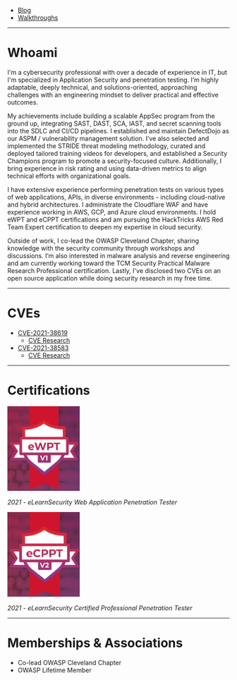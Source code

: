 - [Blog](blog.md)
- [Walkthroughs](walkthroughs.md)

---
# Whoami
I'm a cybersecurity professional with over a decade of experience in IT, but I'm specialized in Application Security and penetration testing. I’m highly adaptable, deeply technical, and solutions-oriented, approaching challenges with an engineering mindset to deliver practical and effective outcomes.

My achievements include building a scalable AppSec program from the ground up, integrating SAST, DAST, SCA, IAST, and secret scanning tools into the SDLC and CI/CD pipelines. I established and maintain DefectDojo as our ASPM / vulnerability management solution. I’ve also selected and implemented the STRIDE threat modeling methodology, curated and deployed tailored training videos for developers, and established a Security Champions program to promote a security-focused culture. Additionally, I bring experience in risk rating and using data-driven metrics to align technical efforts with organizational goals.

I have extensive experience performing penetration tests on various types of web applications, APIs, in diverse environments - including cloud-native and hybrid architectures. I administrate the Cloudflare WAF and have experience working in AWS, GCP, and Azure cloud environments. I hold eWPT and eCPPT certifications and am pursuing the HackTricks AWS Red Team Expert certification to deepen my expertise in cloud security.

Outside of work, I co-lead the OWASP Cleveland Chapter, sharing knowledge with the security community through workshops and discussions. I’m also interested in malware analysis and reverse engineering and am currently working toward the TCM Security Practical Malware Research Professional certification. Lastly, I've disclosed two CVEs on an open source application while doing security research in my free time.


---
# CVEs
- [CVE-2021-38619](https://nvd.nist.gov/vuln/detail/CVE-2021-38619)
  - [CVE Research](https://github.com/charlesbickel/CVE-2021-38619)
- [CVE-2021-38583](https://nvd.nist.gov/vuln/detail/CVE-2021-38583)
  - [CVE Research](https://github.com/charlesbickel/CVE-2021-38583)

---
# Certifications

[![eWPT](images/eWPTv1.png)](https://verified.elearnsecurity.com/certificates/663edff9-68cf-4d94-9dd9-b642a1160a09)

*2021 - eLearnSecurity Web Application Penetration Tester*


[![eCPPT](images/eCPPTv2.png)](https://verified.elearnsecurity.com/certificates/20cde042-3157-4a46-9423-5d792136ecc7)

*2021 - eLearnSecurity Certified Professional Penetration Tester*

---
# Memberships & Associations

- Co-lead OWASP Cleveland Chapter
- OWASP Lifetime Member
